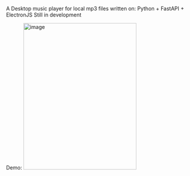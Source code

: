 A Desktop music player for local mp3 files written on: Python + FastAPI + ElectronJS
Still in development

Demo:
<img width="307" height="397" alt="image" src="https://github.com/user-attachments/assets/2a702e30-f94c-4d1b-b5e3-e5a285e1def9" />
